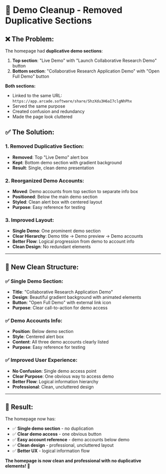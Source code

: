 # 🧹 **Demo Cleanup - Removed Duplicative Sections**

## ❌ **The Problem:**

The homepage had **duplicative demo sections**:
1. **Top section**: "Live Demo" with "Launch Collaborative Research Demo" button
2. **Bottom section**: "Collaborative Research Application Demo" with "Open Full Demo" button

**Both sections:**
- Linked to the same URL: `https://app.arcade.software/share/ShzXdu3H6aI7clgNhPhx`
- Served the same purpose
- Created confusion and redundancy
- Made the page look cluttered

## ✅ **The Solution:**

### **1. Removed Duplicative Section:**
- **Removed**: Top "Live Demo" alert box
- **Kept**: Bottom demo section with gradient background
- **Result**: Single, clean demo presentation

### **2. Reorganized Demo Accounts:**
- **Moved**: Demo accounts from top section to separate info box
- **Positioned**: Below the main demo section
- **Styled**: Clean alert box with centered layout
- **Purpose**: Easy reference for testing

### **3. Improved Layout:**
- **Single Demo**: One prominent demo section
- **Clear Hierarchy**: Demo title → Demo preview → Demo accounts
- **Better Flow**: Logical progression from demo to account info
- **Clean Design**: No redundant elements

---

## 🎯 **New Clean Structure:**

### **✅ Single Demo Section:**
- **Title**: "Collaborative Research Application Demo"
- **Design**: Beautiful gradient background with animated elements
- **Button**: "Open Full Demo" with external link icon
- **Purpose**: Clear call-to-action for demo access

### **✅ Demo Accounts Info:**
- **Position**: Below demo section
- **Style**: Centered alert box
- **Content**: All three demo accounts clearly listed
- **Purpose**: Easy reference for testing

### **✅ Improved User Experience:**
- **No Confusion**: Single demo access point
- **Clear Purpose**: One obvious way to access demo
- **Better Flow**: Logical information hierarchy
- **Professional**: Clean, uncluttered design

---

## 🎉 **Result:**

The homepage now has:
- ✅ **Single demo section** - no duplication
- ✅ **Clear demo access** - one obvious button
- ✅ **Easy account reference** - demo accounts below demo
- ✅ **Clean design** - professional, uncluttered layout
- ✅ **Better UX** - logical information flow

**The homepage is now clean and professional with no duplicative elements! 🚀** 